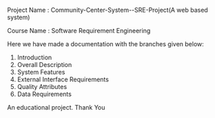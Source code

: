 Project Name : Community-Center-System--SRE-Project(A web based system)

Course Name : Software Requirement Engineering

Here we have made a documentation with the branches given below:

1. Introduction
2. Overall Description
3. System Features
4. External Interface Requirements
5. Quality Attributes
6. Data Requirements


An educational project.
Thank You

